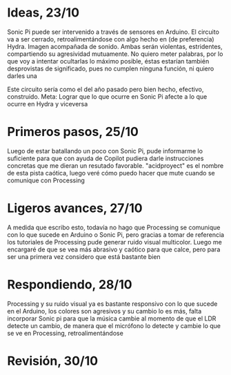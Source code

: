 # Ideas, 23/10

Sonic Pi puede ser intervenido a través de sensores en Arduino. El circuito va a ser cerrado, retroalimentándose con algo hecho en (de preferencia) Hydra. Imagen acompañada de 
sonido. Ambas serán violentas, estridentes, compartiendo su agresividad mutuamente. No quiero meter palabras, por lo que voy a intentar ocultarlas lo máximo 
posible, éstas estarían también desprovistas de significado, pues no cumplen ninguna función, ni quiero darles una

Este circuito sería como el del año pasado pero bien hecho, efectivo, construido. Meta: Lograr que lo que ocurre en Sonic Pi afecte a lo que ocurre en Hydra y viceversa

# Primeros pasos, 25/10

Luego de estar batallando un poco con Sonic Pi, pude informarme lo suficiente para que con ayuda de Copilot pudiera darle instrucciones concretas que me dieran un resutado favorable. "acidproyect" es el nombre de esta pista caótica, luego veré cómo puedo hacer que mute cuando se comunique con Processing

# Ligeros avances, 27/10

A medida que escribo esto, todavía no hago que Processing se comunique con lo que sucede en Arduino o Sonic Pi, pero gracias a tomar de referencia los tutoriales de Processing pude generar ruido visual multicolor. Luego me encargaré de que se vea más abrasivo y caótico para que calce, pero para ser una primera vez considero que está bastante bien

# Respondiendo, 28/10

Processing y su ruido visual ya es bastante responsivo con lo que sucede en el Arduino, los colores son agresivos y su cambio lo es más, falta incorporar Sonic pi para que la música cambie al momento de que el LDR detecte un cambio, de manera que el micrófono lo detecte y cambie lo que se ve en Processing, retroalimentándose

# Revisión, 30/10
